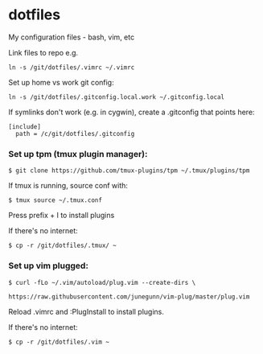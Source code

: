 # dotfiles
My configuration files - bash, vim, etc

Link files to repo e.g. 
```
ln -s /git/dotfiles/.vimrc ~/.vimrc
```

Set up home vs work git config:
```
ln -s /git/dotfiles/.gitconfig.local.work ~/.gitconfig.local
```
If symlinks don't work (e.g. in cygwin), create a .gitconfig that points here:
```
[include]
  path = /c/git/dotfiles/.gitconfig
```


### Set up tpm (tmux plugin manager): 
```
$ git clone https://github.com/tmux-plugins/tpm ~/.tmux/plugins/tpm 
```

If tmux is running, source conf with:
```
$ tmux source ~/.tmux.conf
```

Press prefix + I to install plugins

If there's no internet:
```
$ cp -r /git/dotfiles/.tmux/ ~
```


### Set up vim plugged:
```
$ curl -fLo ~/.vim/autoload/plug.vim --create-dirs \
```
    https://raw.githubusercontent.com/junegunn/vim-plug/master/plug.vim

Reload .vimrc and :PlugInstall to install plugins.

If there's no internet:
```
$ cp -r /git/dotfiles/.vim ~
```
